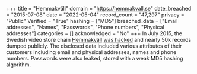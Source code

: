 +++
title = "Hemmakväll"
domain = "https://hemmakvall.se"
date_breached = "2015-07-08"
date = "2022-05-04"
record_count = "47,297"
privacy = "Public"
Verified = "True"
hashing = ["MD5"]
breached_data = ["Email addresses", "Names", "Passwords", "Phone numbers", "Physical addresses"]
categories = []
acknowledged = "No"
+++
In July 2015, the Swedish video store chain <a href="http://www.hemmakvall.se/" target="_blank" rel="noopener">Hemmakväll</a> <a href="http://www.dn.se/ekonomi/hemmakvall-hackat-50000-kunders-uppgifter-pa-vift/" target="_blank" rel="noopener">was hacked</a> and nearly 50k records dumped publicly. The disclosed data included various attributes of their customers including email and physical addresses, names and phone numbers. Passwords were also leaked, stored with a weak MD5 hashing algorithm.

